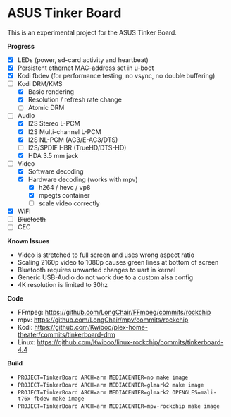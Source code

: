 # ASUS Tinker Board

This is an experimental project for the ASUS Tinker Board.

**Progress**

* [x] LEDs (power, sd-card activity and heartbeat)
* [x] Persistent ethernet MAC-address set in u-boot
* [x] Kodi fbdev (for performance testing, no vsync, no double buffering)
* [ ] Kodi DRM/KMS
  * [x] Basic rendering
  * [x] Resolution / refresh rate change
  * [ ] Atomic DRM
* [ ] Audio
  * [x] I2S Stereo L-PCM
  * [x] I2S Multi-channel L-PCM
  * [x] I2S NL-PCM (AC3/E-AC3/DTS)
  * [ ] I2S/SPDIF HBR (TrueHD/DTS-HD)
  * [x] HDA 3.5 mm jack
* [ ] Video
  * [x] Software decoding
  * [x] Hardware decoding (works with mpv)
    * [x] h264 / hevc / vp8
    * [x] mpegts container
    * [ ] scale video correctly
* [x] WiFi
* [ ] ~~Bluetooth~~
* [ ] CEC

**Known Issues**

* Video is stretched to full screen and uses wrong aspect ratio
* Scaling 2160p video to 1080p causes green lines at bottom of screen
* Bluetooth requires unwanted changes to uart in kernel
* Generic USB-Audio do not work due to a custom alsa config
* 4K resolution is limited to 30hz

**Code**

* FFmpeg: https://github.com/LongChair/FFmpeg/commits/rockchip
* mpv: https://github.com/LongChair/mpv/commits/rockchip
* Kodi: https://github.com/Kwiboo/plex-home-theater/commits/tinkerboard-drm
* Linux: https://github.com/Kwiboo/linux-rockchip/commits/tinkerboard-4.4

**Build**

* `PROJECT=TinkerBoard ARCH=arm MEDIACENTER=no make image`
* `PROJECT=TinkerBoard ARCH=arm MEDIACENTER=glmark2 make image`
* `PROJECT=TinkerBoard ARCH=arm MEDIACENTER=glmark2 OPENGLES=mali-t76x-fbdev make image`
* `PROJECT=TinkerBoard ARCH=arm MEDIACENTER=mpv-rockchip make image`
